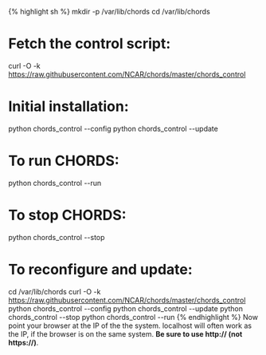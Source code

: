 {% highlight sh %}
mkdir -p /var/lib/chords
cd /var/lib/chords

# Fetch the control script:
curl -O -k https://raw.githubusercontent.com/NCAR/chords/master/chords_control

# Initial installation:
python chords_control --config
python chords_control --update

# To run CHORDS:
python chords_control --run

# To stop CHORDS:
python chords_control --stop

# To reconfigure and update:
cd /var/lib/chords
curl -O -k  https://raw.githubusercontent.com/NCAR/chords/master/chords_control
python chords_control --config
python chords_control --update
python chords_control --stop
python chords_control --run
{% endhighlight %}
Now point your browser at the IP of the the system. localhost
will often work as the IP, if the browser is on the same system.
<strong>Be sure to use http:// (not https://)</strong>.
